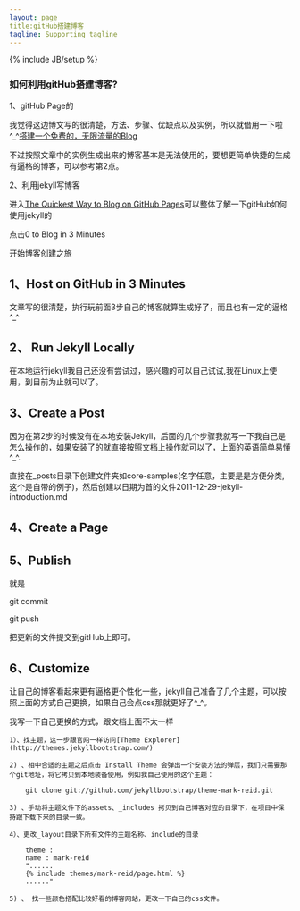 ```yaml
---
layout: page
title:gitHub搭建博客
tagline: Supporting tagline
---
```

{% include JB/setup %}

### 如何利用gitHub搭建博客?  

1、gitHub Page的

我觉得这边博文写的很清楚，方法、步骤、优缺点以及实例，所以就借用一下啦^_^[搭建一个免费的，无限流量的Blog](http://www.ruanyifeng.com/blog/2012/08/blogging_with_jekyll.html)

不过按照文章中的实例生成出来的博客基本是无法使用的，要想更简单快捷的生成有逼格的博客，可以参考第2点。

2、利用jekyll写博客

进入[The Quickest Way to Blog on GitHub Pages](http://jekyllbootstrap.com/)可以整体了解一下gitHub如何使用jekyll的

点击0 to Blog in 3 Minutes

开始博客创建之旅

## 1、Host on GitHub in 3 Minutes

文章写的很清楚，执行玩前面3步自己的博客就算生成好了，而且也有一定的逼格^_^

## 2、 Run Jekyll Locally

在本地运行jekyll我自己还没有尝试过，感兴趣的可以自己试试,我在Linux上使用，到目前为止就可以了。

## 3、Create a Post

因为在第2步的时候没有在本地安装Jekyll，后面的几个步骤我就写一下我自己是怎么操作的，如果安装了的就直接按照文档上操作就可以了，上面的英语简单易懂^_^.

直接在_posts目录下创建文件夹如core-samples(名字任意，主要是是方便分类,这个是自带的例子)，然后创建以日期为首的文件2011-12-29-jekyll-introduction.md

## 4、Create a Page


## 5、Publish

就是

git commit

git push 

把更新的文件提交到gitHub上即可。

## 6、Customize

让自己的博客看起来更有逼格更个性化一些，jekyll自己准备了几个主题，可以按照上面的方式自己更换，如果自己会点css那就更好了^_^。

我写一下自己更换的方式，跟文档上面不太一样

	1）、找主题，这一步跟官网一样访问[Theme Explorer](http://themes.jekyllbootstrap.com/)

	2) 、相中合适的主题之后点击 Install Theme 会弹出一个安装方法的弹层，我们只需要那个git地址，将它拷贝到本地装备使用，例如我自己使用的这个主题：

		git clone git://github.com/jekyllbootstrap/theme-mark-reid.git

	3) 、手动将主题文件下的assets、_includes 拷贝到自己博客对应的目录下，在项目中保持跟下载下来的目录一致。

	4）、更改_layout目录下所有文件的主题名称、include的目录

		theme :
		name : mark-reid
		"......
		{% include themes/mark-reid/page.html %}
		......"
	
	5) 、 找一些颜色搭配比较好看的博客网站，更改一下自己的css文件。






















